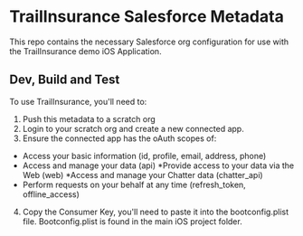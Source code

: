 # TrailInsurance Salesforce Metadata

This repo contains the necessary Salesforce org configuration for use with the TrailInsurance demo iOS Application.

## Dev, Build and Test

To use TrailInsurance, you'll need to:

1. Push this metadata to a scratch org
2. Login to your scratch org and create a new connected app.
3. Ensure the connected app has the oAuth scopes of:

- Access your basic information (id, profile, email, address, phone)
- Access and manage your data (api)
  *Provide access to your data via the Web (web)
  *Access and manage your Chatter data (chatter_api)
- Perform requests on your behalf at any time (refresh_token, offline_access)

4. Copy the Consumer Key, you'll need to paste it into the bootconfig.plist file. Bootconfig.plist is found in the main iOS project folder.
